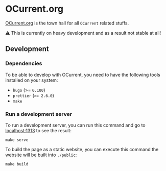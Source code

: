 # OCurrent.org

[OCurrent.org](https://github.com/ocurrent) is the town hall for all `OCurrent` related stuffs.

:warning: This is currently on heavy development and as a result not stable at all!

## Development

### Dependencies

To be able to develop with OCurrent, you need to have the following tools installed on your system:
 - `hugo` (>= `0.100`)
 - `prettier` (`>= 2.6.0`)
 - `make`

### Run a development server

To run a development server, you can run this command and go to [localhost:1313](http://localhost:1313)
to see the result:
 ```
 make serve
 ```
 
 To build the page as a static website, you can execute this command the website will be built into `./public`:
```
make build
```
